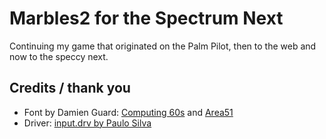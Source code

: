 # Marbles2 for the Spectrum Next

Continuing my game that originated on the Palm Pilot, then to the web and now to the speccy next.

## Credits / thank you

- Font by Damien Guard: [Computing 60s](https://damieng.com/typography/zx-origins/computing-60s) and [Area51](https://damieng.com/typography/zx-origins/area51)
- Driver: [input.drv by Paulo Silva](https://github.com/paulossilva/gameinput/)
